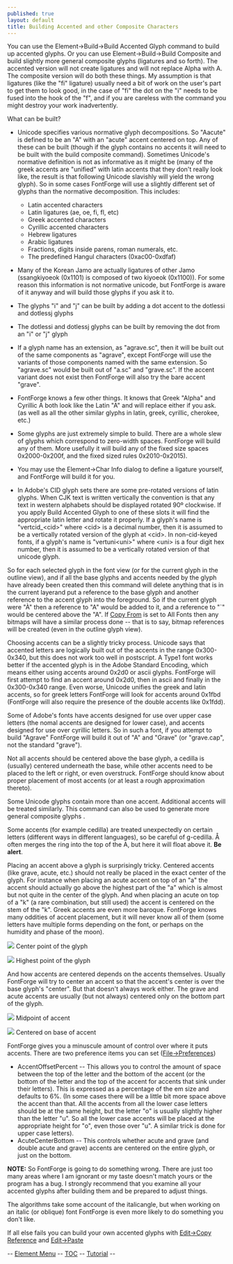 ```yaml
---
published: true
layout: default
title: Building Accented and other Composite Characters
---
```



You can use the Element-\>Build-\>Build Accented Glyph command to build
up accented glyphs. Or you can use Element-\>Build-\>Build Composite and
build slightly more general composite glyphs (ligatures and so forth).
The accented version will not create ligatures and will not replace
Alpha with A. The composite version will do both these things. My
assumption is that ligatures (like the "fi" ligature) usually need a bit
of work on the user's part to get them to look good, in the case of "fi"
the dot on the "i" needs to be fused into the hook of the "f", and if
you are careless with the command you might destroy your work
inadvertently.

What can be built?

-   Unicode specifies various normative glyph decompositions. So
    "Aacute" is defined to be an "A" with an "acute" accent centered on
    top. Any of these can be built (though if the glyph contains no
    accents it will need to be built with the build composite command).
     Sometimes Unicode's normative definition is not as informative as
    it might be (many of the greek accents are "unified" with latin
    accents that they don't really look like, the result is that
    following Unicode slavishly will yield the wrong glyph). So in some
    cases FontForge will use a slightly different set of glyphs than the
    normative decomposition.
     This includes:
    -   Latin accented characters
    -   Latin ligatures (ae, oe, fi, fl, etc)
    -   Greek accented characters
    -   Cyrillic accented characters
    -   Hebrew ligatures
    -   Arabic ligatures
    -   Fractions, digits inside parens, roman numerals, etc.
    -   The predefined Hangul characters (0xac00-0xdfaf)

-   Many of the Korean Jamo are actually ligatures of other Jamo
    (ssangkiyoeok (0x1101) is composed of two kiyoeok (0x1100)). For
    some reason this information is not normative unicode, but FontForge
    is aware of it anyway and will build those glyphs if you ask it to.
-   The glyphs "i" and "j" can be built by adding a dot accent to the
    dotlessi and dotlessj glyphs
-   The dotlessi and dotlessj glyphs can be built by removing the dot
    from an "i" or "j" glyph
-   If a glyph name has an extension, as "agrave.sc", then it will be
    built out of the same components as "agrave", except FontForge will
    use the variants of those components named with the same extension.
    So "agrave.sc" would be built out of "a.sc" and "grave.sc". If the
    accent variant does not exist then FontForge will also try the bare
    accent "grave".
-   FontForge knows a few other things. It knows that Greek "Alpha" and
    Cyrillic A both look like the Latin "A" and will replace either if
    you ask. (as well as all the other similar glyphs in latin, greek,
    cyrillic, cherokee, etc.)
-   Some glyphs are just extremely simple to build. There are a whole
    slew of glyphs which correspond to zero-width spaces. FontForge will
    build any of them. More usefully it will build any of the fixed size
    spaces 0x2000-0x200f, and the fixed sized rules 0x2010-0x2015).
-   You may use the Element-\>Char Info dialog to define a ligature
    yourself, and FontForge will build it for you.
-   In Adobe's CID glyph sets there are some pre-rotated versions of
    latin glyphs. When CJK text is written vertically the convention is
    that any text in western alphabets should be displayed rotated 90º
    clockwise. If you apply Build Accented Glyph to one of these slots
    it will find the appropriate latin letter and rotate it properly.
     If a glyph's name is "vertcid\_\<cid\>" where \<cid\> is a decimal
    number, then it is assumed to be a vertically rotated version of the
    glyph at \<cid\>. In non-cid-keyed fonts, if a glyph's name is
    "vertuni\<uni\>" where \<uni\> is a four digit hex number, then it
    is assumed to be a vertically rotated version of that unicode glyph.

So for each selected glyph in the font view (or for the current glyph in
the outline view), and if all the base glyphs and accents needed by the
glyph have already been created then this command will delete anything
that is in the current layerand put a reference to the base glyph and
another reference to the accent glyph into the foreground. So if the
current glyph were "À" then a reference to "A" would be added to it, and
a reference to "\`" would be centered above the "A". 
 If [Copy From](../editmenu/#From) is set to All Fonts then any bitmaps
will have a similar process done -- that is to say, bitmap references
will be created (even in the outline glyph view).

Choosing accents can be a slightly tricky process. Unicode says that
accented letters are logically built out of the accents in the range
0x300-0x340, but this does not work too well in postscript. A Type1 font
works better if the accented glyph is in the Adobe Standard Encoding,
which means either using accents around 0x2d0 or ascii glyphs. FontForge
will first attempt to find an accent around 0x2d0, then in ascii and
finally in the 0x300-0x340 range. Even worse, Unicode unifies the greek
and latin accents, so for greek letters FontForge will look for accents
around 0x1fbd (FontForge will also require the presence of the double
accents like 0x1fdd).

Some of Adobe's fonts have accents designed for use over upper case
letters (the nomal accents are designed for lower case), and accents
designed for use over cyrillic letters. So in such a font, if you
attempt to build "Agrave" FontForge will build it out of "A" and "Grave"
(or "grave.cap", not the standard "grave").

Not all accents should be centered above the base glyph, a cedilla is
(usually) centered underneath the base, while other accents need to be
placed to the left or right, or even overstruck. FontForge should know
about proper placement of most accents (or at least a rough
approximation thereto).

Some Unicode glyphs contain more than one accent. Additional accents
will be treated similarly. This command can also be used to generate
more general composite glyphs .

Some accents (for example cedilla) are treated unexpectedly on certain
letters (different ways in different languages), so be careful of
g-cedilla. Å often merges the ring into the top of the A, but here it
will float above it. **Be alert**.

Placing an accent above a glyph is surprisingly tricky. Centered accents
(like grave, acute, etc.) should not really be placed in the exact
center of the glyph. For instance when placing an acute accent on top of
an "a" the accent should actually go above the highest part of the "a"
which is almost but not quite in the center of the glyph. And when
placing an acute on top of a "k" (a rare combination, but still used)
the accent is centered on the stem of the "k". Greek accents are even
more baroque. FontForge knows many oddities of accent placement, but it
will never know all of them (some letters have multiple forms depending
on the font, or perhaps on the humidity and phase of the moon).

![](/assets/img/old/acenter.png)
 Center point of the glyph

![](/assets/img/old/ahighest.png)
 Highest point of the glyph

And how accents are centered depends on the accents themselves. Usually
FontForge will try to center an accent so that the accent's center is
over the base glyph's "center". But that doesn't always work either. The
grave and acute accents are usually (but not always) centered only on
the bottom part of the glyph.

![](/assets/img/old/aacutemid.png)
 Midpoint of accent

![](/assets/img/old/aacutebase.png)
 Centered on base of accent

FontForge gives you a minuscule amount of control over where it puts
accents. There are two preference items you can set
([File-\>Preferences](../filemenu/#prefs))

-   AccentOffsetPercent -- This allows you to control the amount of
    space between the top of the letter and the bottom of the accent (or
    the bottom of the letter and the top of the accent for accents that
    sink under their letters). This is expressed as a percentage of the
    em size and defaults to 6%. (In some cases there will be a little
    bit more space above the accent than that. All the accents from all
    the lower case letters should be at the same height, but the letter
    "o" is usually slightly higher than the letter "u". So all the lower
    case accents will be placed at the appropriate height for "o", even
    those over "u". A similar trick is done for upper case letters).
-   AcuteCenterBottom -- This controls whether acute and grave (and
    double acute and grave) accents are centered on the entire glyph, or
    just on the bottom.

**NOTE:** So FontForge is going to do something wrong. There are just
too many areas where I am ignorant or my taste doesn't match yours or
the program has a bug. I strongly recommend that you examine all your
accented glyphs after building them and be prepared to adjust things.

The algorithms take some account of the italicangle, but when working on
an italic (or oblique) font FontForge is even more likely to do
something you don't like.

If all else fails you can build your own accented glyphs with
[Edit-\>Copy Reference](../editmenu/#Reference) and
[Edit-\>Paste](../editmenu/#Paste)

-- [Element Menu](../elementmenu/) -- [TOC](tutorials/overview/) --
[Tutorial](editexample.html) --
